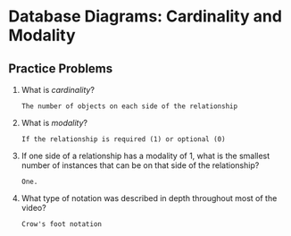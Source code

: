# Database Diagrams: Cardinality and Modality

## Practice Problems

1. What is *cardinality*?

   ```
   The number of objects on each side of the relationship
   ```

   

2. What is *modality*?

   ```
   If the relationship is required (1) or optional (0)
   ```

   

3. If one side of a relationship has a modality of 1, what is the smallest number of instances that can be on that side of the relationship?

   ```
   One.
   ```

   

4. What type of notation was described in depth throughout most of the video?

   ```
   Crow's foot notation
   ```

   
